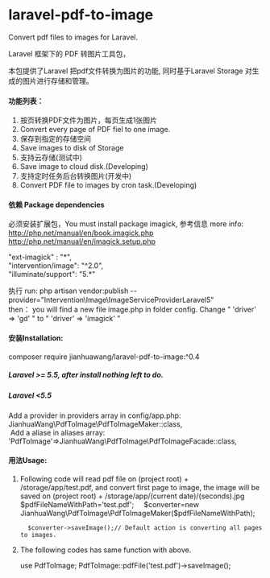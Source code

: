 # laravel-pdf-to-image
Convert pdf files to images for Laravel.


Laravel 框架下的 PDF 转图片工具包，
<p>本包提供了Laravel 把pdf文件转换为图片的功能, 同时基于Laravel Storage 对生成的图片进行存储和管理。</p>
<h4>功能列表：</h4>
<ol>
<li>按页转换PDF文件为图片，每页生成1张图片</li>
<li>Convert every page of PDF fiel to one image.</li>
<li>保存到指定的存储空间</li>
<li>Save images to disk of Storage</li>
<li>支持云存储(测试中)</li>
<li>Save image to cloud disk.(Developing)</li>
<li>支持定时任务后台转换图片(开发中)</li>
<li>Convert PDF file to images by cron task.(Developing)</li>
</ol>
<h4>依赖 Package dependencies</h4>
<p>
   必须安装扩展包，You must install package imagick, 
  参考信息 more info: <a href="http://php.net/manual/en/book.imagick.php">http://php.net/manual/en/book.imagick.php</a>
<a href="http://php.net/manual/en/imagick.setup.php">http://php.net/manual/en/imagick.setup.php</a>
</p>
<p>
  "ext-imagick" : "*",<br/>
        "intervention/image": "^2.0",<br/>
        "illuminate/support": "5.*"<br/>
</p>
<p>
   执行 run:  php artisan vendor:publish --provider="Intervention\Image\ImageServiceProviderLaravel5" <br/>
   then： you will find a new file image.php in folder config. Change " 'driver' => 'gd' " to "  'driver' => 'imagick' "
</p>

<h4>安装Installation:</h4>
<p>
    composer require jianhuawang/laravel-pdf-to-image:^0.4
</p>
<h5>Laravel >= 5.5, after install nothing left to do.</h5>
<h5>Laravel <5.5</h5>
<p>
  Add a provider in providers array in config/app.php:<br/>
  JianhuaWang\PdfToImage\PdfToImageMaker::class,<br/>
  Add a aliase in aliases array:<br/>
  'PdfToImage'=>JianhuaWang\PdfToImage\PdfToImageFacade::class,
</p>

<h4>用法Usage:</h4>
<ol>
  <li>
      Following code will read pdf file on (project root) + /storage/app/test.pdf, and convert first page to image, the image will be saved on (project root) + /storage/app/(current date)/(seconds).jpg
      $pdfFileNameWithPath='test.pdf';
      $converter=new JianhuaWang\PdfToImage\PdfToImageMaker($pdfFileNameWithPath);

      $converter->saveImage();// Default action is converting all pages to images.
  </li>
  <li>
      <p>
        The following codes has same function with above.
      </p>
      <p>
        use PdfToImage;
        PdfToImage::pdfFile('test.pdf')->saveImage();
      </p>
  </li>
</ol>
